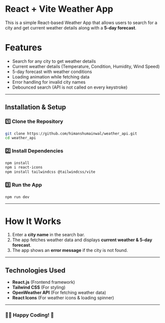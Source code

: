 # React + Vite Weather App 

This is a simple React-based Weather App that allows users to search for a city and get current weather details along with a **5-day forecast**.

# Features
- Search for any city to get weather details
- Current weather details (Temperature, Condition, Humidity, Wind Speed)
- 5-day forecast with weather conditions
- Loading animation while fetching data
- Error handling for invalid city names
- Debounced search (API is not called on every keystroke)

---

##  Installation & Setup
### 1️⃣ Clone the Repository
```sh
git clone https://github.com/himanshumainwal/weather_api.git
cd weather_api
```

### 2️⃣ Install Dependencies
```sh
npm install
npm i react-icons
npm install tailwindcss @tailwindcss/vite
```

### 3️⃣ **Run the App**
```sh
npm run dev
```

---

#  How It Works
1. Enter a **city name** in the search bar.
2. The app fetches weather data and displays **current weather & 5-day forecast**.
3. The app shows an **error message** if the city is not found.

---

##  Technologies Used
- **React.js** (Frontend framework)
- **Tailwind CSS** (For styling)
- **OpenWeather API** (For fetching weather data)
- **React Icons** (For weather icons & loading spinner)

---

### 👨‍💻 Happy Coding! 🚀

